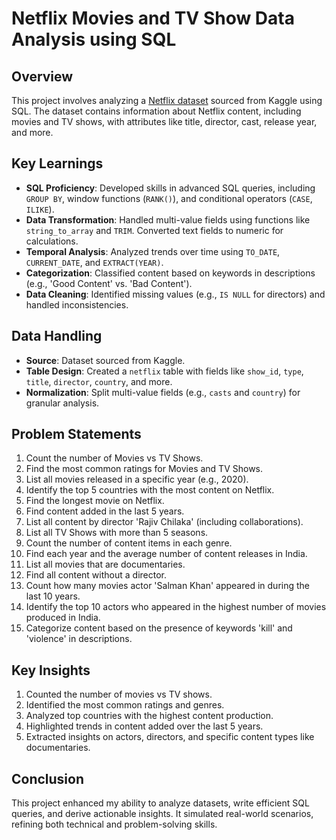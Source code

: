 # Netflix Movies and TV Show Data Analysis using SQL

## Overview
This project involves analyzing a [Netflix dataset](https://www.kaggle.com/datasets/shivamb/netflix-shows?resource=download) sourced from Kaggle using SQL. The dataset contains information about Netflix content, including movies and TV shows, with attributes like title, director, cast, release year, and more.

## Key Learnings
- **SQL Proficiency**: Developed skills in advanced SQL queries, including `GROUP BY`, window functions (`RANK()`), and conditional operators (`CASE`, `ILIKE`).
- **Data Transformation**: Handled multi-value fields using functions like `string_to_array` and `TRIM`. Converted text fields to numeric for calculations.
- **Temporal Analysis**: Analyzed trends over time using `TO_DATE`, `CURRENT_DATE`, and `EXTRACT(YEAR)`.
- **Categorization**: Classified content based on keywords in descriptions (e.g., 'Good Content' vs. 'Bad Content').
- **Data Cleaning**: Identified missing values (e.g., `IS NULL` for directors) and handled inconsistencies.

## Data Handling
- **Source**: Dataset sourced from Kaggle.
- **Table Design**: Created a `netflix` table with fields like `show_id`, `type`, `title`, `director`, `country`, and more.
- **Normalization**: Split multi-value fields (e.g., `casts` and `country`) for granular analysis.

## Problem Statements
1. Count the number of Movies vs TV Shows.
2. Find the most common ratings for Movies and TV Shows.
3. List all movies released in a specific year (e.g., 2020).
4. Identify the top 5 countries with the most content on Netflix.
5. Find the longest movie on Netflix.
6. Find content added in the last 5 years.
7. List all content by director 'Rajiv Chilaka' (including collaborations).
8. List all TV Shows with more than 5 seasons.
9. Count the number of content items in each genre.
10. Find each year and the average number of content releases in India.
11. List all movies that are documentaries.
12. Find all content without a director.
13. Count how many movies actor 'Salman Khan' appeared in during the last 10 years.
14. Identify the top 10 actors who appeared in the highest number of movies produced in India.
15. Categorize content based on the presence of keywords 'kill' and 'violence' in descriptions.

## Key Insights
1. Counted the number of movies vs TV shows.
2. Identified the most common ratings and genres.
3. Analyzed top countries with the highest content production.
4. Highlighted trends in content added over the last 5 years.
5. Extracted insights on actors, directors, and specific content types like documentaries.

## Conclusion
This project enhanced my ability to analyze datasets, write efficient SQL queries, and derive actionable insights. It simulated real-world scenarios, refining both technical and problem-solving skills.


